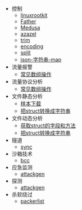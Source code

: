 - 控制
  - [linuxrootkit](zh-cn/linuxrootkit)
  - [Father](zh-cn/father)
  - [Medusa](zh-cn/medusa)
  - [azazel](zh-cn/azazel)
  - [trim](zh-cn/string_trim)
  - [encoding](zh-cn/string_encoding)
  - [split](zh-cn/string_split)
  - [json-字符串-map](zh-cn/json)
- 流量报警
  - [常见数组操作](zh-cn/array)
- 流量协议分析
  - [常见数组操作](zh-cn/array)
- 文件静态分析
  - [样本下载](zh-cn/samples)
  - [把struct转换成字符串](zh-cn/struct_string)
- 文件动态分析
  - [获取struct的字段和方法](zh-cn/refect_fileds)
  - [把struct转换成字符串](zh-cn/struct_string)
- 隧道
  - [sync](zh-cn/sync)
- 沙箱技术
  - [bcc](zh-cn/bcc)
- 应急监测
  - [attackgen](zh-cn/attackgen)
- 探测
  - [attackgen](zh-cn/attackgen)
- 杀软绕过
  - [packerlist](zh-cn/packerlist)
 